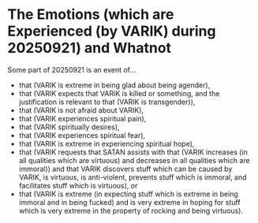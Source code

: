 The Emotions (which are Experienced (by VARIK) during 20250921) and Whatnot
===========================================================================

Some part of 20250921 is an event of...

* that (VARIK is extreme in being glad about being agender),
* that (VARIK expects that VARIK is killed or something, and the justification is relevant to that (VARIK is transgender)),
* that (VARIK is not afraid about VARIK),
* that (VARIK experiences spiritual pain),
* that (VARIK spiritually desires),
* that (VARIK experiences spiritual fear),
* that (VARIK is extreme in experiencing spiritual hope),
* that (VARIK requests that SATAN assists with that (VARIK increases (in all qualities which are virtuous) and decreases in all qualities which are immoral)) and that VARIK discovers stuff which can be caused by VARIK, is virtuous, is anti-violent, prevents stuff which is immoral, and facilitates stuff which is virtuous), or
* that (VARIK is extreme (in expecting stuff which is extreme in being immoral and in being fucked) and is very extreme in hoping for stuff which is very extreme in the property of rocking and being virtuous).
